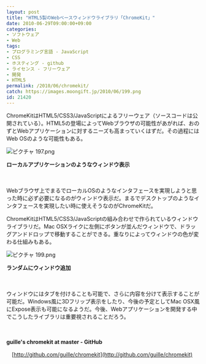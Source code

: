 ```yaml
---
layout: post
title: "HTML5製のWebベースウィンドウライブラリ「ChromeKit」"
date: 2010-06-29T09:00:00+09:00
categories:
- ソフトウェア
- Web
tags: 
- プログラミング言語 - JavaScript
- CSS
- ホスティング - github
- ライセンス - フリーウェア
- 開発
- HTML5
permalink: /2010/06/chromekit/
catch: https://images.moongift.jp/2010/06/199.png
id: 21420
---
```

ChromeKitはHTML5/CSS3/JavaScriptによるフリーウェア（ソースコードは公開されている）。HTML5の登場によってWebブラウザの可能性があがれば、おのずとWebアプリケーションに対するニーズも高まっていくはずだ。その過程にはWeb OSのような可能性もある。

  

![ピクチャ 197.png](https://images.moongift.jp/2010/06/197.png)  
  
**ローカルアプリケーションのようなウィンドウ表示**

  

　

  

Webブラウザ上でまるでローカルOSのようなインタフェースを実現しようと思った時に必ず必要になるのがウィンドウ表示だ。まるでデスクトップのようなインタフェースを実現したい時に使えそうなのがChromeKitだ。

  
<!--more-->

ChromeKitはHTML5/CSS3/JavaScriptの組み合わせで作られているウィンドウライブラリだ。Mac OSXライクに左側にボタンが並んだウィンドウで、ドラッグアンドドロップで移動することができる。重なりによってウィンドウの色が変わる仕組みもある。

  

![ピクチャ 199.png](https://images.moongift.jp/2010/06/199.png)  
  
**ランダムにウィンドウ追加**

  

　

  

ウィンドウにはタブを付けることも可能で、さらに内容を分けて表示することが可能だ。Windows風に3Dフリップ表示をしたり、今後の予定としてMac OSX風にExpose表示も可能になるようだ。今後、Webアプリケーションを開発する中でこうしたライブラリは重要視されることだろう。

  

　

  

**guille's chromekit at master - GitHub**  
  
　[http://github.com/guille/chromekit](http://github.com/guille/chromekit)

  
